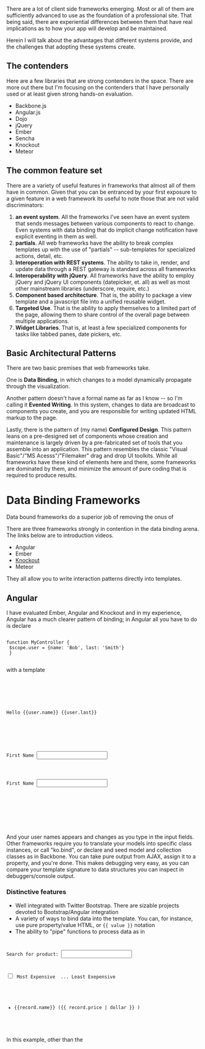 There are a lot of client side frameworks emerging. Most or all of them are sufficiently advanced to use
as the foundation of a professional site. That being said, there are experiential differences between
them that have real implications as to how your app will develop and be maintained.

Herein I will talk about the advantages that different systems provide, and the challenges that
adopting these systems create.

## The contenders

Here are a few libraries that are strong contenders in the space. There are more out there but I'm focusing
on the contenders that I have personally used or at least given strong hands-on evaluation.

* Backbone.js
* Angular.js
* Dojo
* jQuery
* Ember
* Sencha
* Knockout
* Meteor

## The common feature set

There are a variety of useful features in frameworks that almost all of them have in common.
Given that you can be entranced by your first exposure to a given feature in a web framework
its useful to note those that are not valid discriminators:

1. **an event system**. All the frameworks I've seen have an event system that sends messages
    between various components to react to change. Even systems with data binding that do implicit
    change notification have explicit eventing in them as well.
2. **partials**. All web frameworks have the ability to break complex templates up with the use
   of "partials" -- sub-templates for specialized actions, detail, etc.
3. **Interoperation with REST systems**. The ability to take in, render, and update data through
   a REST gateway is standard across all frameworks
4. **Interoperability with jQuery**. All frameworks have the ability to employ jQuery and jQuery UI
   components (datepicker, et. all) as well as most other mainstream libraries (underscore, require, etc.)
5. **Component based architecture**. That is, the ability to package a view template and a javascript file
   into a unified reusable widget.
6. **Targeted Use**. That is the ability to apply themselves to a limited part of the page, allowing
    them to share control of the overall page between multiple applications.
7. **Widget Libraries**. That is, at least a few specialized components for tasks like tabbed panes,
    date pickers, etc.


## Basic Architectural Patterns

There are two basic premises that web frameworks take.

One is **Data Binding**, in which changes to a model dynamically propagate through the visualization.

Another pattern doesn't have a formal name as far as I know -- so I'm calling it **Evented Writing**. In this
system, changes to data are broadcast to components you create, and you are responsible for writing
updated HTML markup to the page.

Lastly, there is the pattern of (my name) **Configured Design**. This pattern leans on a pre-designed set of components
whose creation and maintenance is largely driven by a pre-fabricated set of tools that you assemble into an application.
This pattern resembles the classic "Visual Basic"/"MS Acesss"/"Filemaker" drag and drop UI toolkits. While all frameworks
have these kind of elements here and there, some frameworks are dominated by them, and minimize the amount of pure
coding that is required to produce results.

# Data Binding Frameworks

Data bound frameworks do a superior job of removing the onus of

There are three frameworks strongly in contention in the data binding arena. The links below are to introduction
videos.

* Angular
* Ember
* [Knockout](http://channel9.msdn.com/Events/MIX/MIX11/FRM08)
* Meteor

They all allow you to write interaction patterns directly into templates.

## Angular
I have evaluated Ember, Angular and Knockout and in my experience,
Angular has a much clearer pattern of binding; in Angular all you have to do is declare

<code>
function MyController {
 $scope.user = {name: 'Bob', last: 'Smith'}
 }
 </code>

 with a template

 <code>
 <div ng-controller="MyController">

 <p>Hello {{user.name}} {{user.last}}</p>

 <form>
 <p><label>First Name <input type="text" ng-model="user.name" /></p>
 <p><label>First Name <input type="text" ng-model="user.last" /></p>
 </form>
 </div>
 </code>

And your user names appears and changes as you type in the input fields. Other frameworks require you to translate your
models into specific class instances, or call "ko.bind", or declare and seed model and collection classes as in Backbone.
You can take pure output from AJAX, assign it to a property, and you're done. This makes debugging very easy, as you can
compare your template signature to data structures you can inspect in debuggers/console output.



### Distinctive features

* Well integrated with Twitter Bootstrap. There are sizable projects devoted to Bootstrap/Angular integration
* A variety of ways to bind data into the template. You can, for instance, use pure property/value HTML, or `{{ value }}` notation
* The ability to "pipe" functions to process data as in

<code>
<p>Search for product: <input type="search" ng-model="searchTerm""></p>
<p><label><input type="checkbox" ng-model="descending" /> Most Expensive  ... Least Exepensive</label></p>
<ul>
  <li ng-repaeat="record in products | filter:searchTerm | orderBy:price:descending">{{record.name}} ({{ record.price | dollar }} )</li>
</ul>

</code>

In this example, other than the
